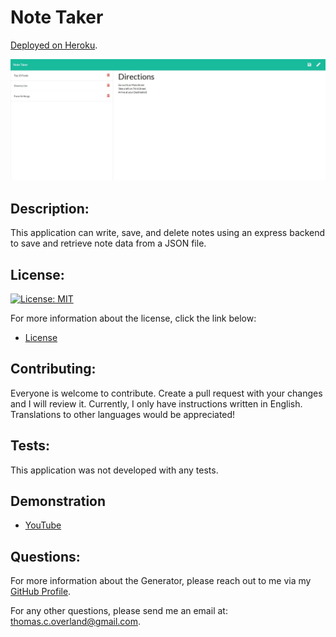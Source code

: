 # Note Taker

[Deployed on Heroku](https://aqueous-spire-77025.herokuapp.com/).

![Screenshot of Application](https://github.com/TomOverland/Note-Taker/blob/master/public/assets/images/Note_Taker.JPG)

## Description:

This application can write, save, and delete notes using an express backend to save and retrieve note data from a JSON file.

## License:

[![License: MIT](https://img.shields.io/badge/License-MIT-yellow.svg)](https://opensource.org/licenses/MIT)

For more information about the license, click the link below:

- [License](https://opensource.org/licenses/)

## Contributing:

Everyone is welcome to contribute. Create a pull request with your changes and I will review it. Currently, I only have instructions written in English. Translations to other languages would be appreciated!

## Tests:

This application was not developed with any tests.

## Demonstration

- [YouTube](https://youtu.be/NF7C_RKhBU4)

## Questions:

For more information about the Generator, please reach out to me via my [GitHub Profile](https://github.com/TomOverland).

For any other questions, please send me an email at: thomas.c.overland@gmail.com.
